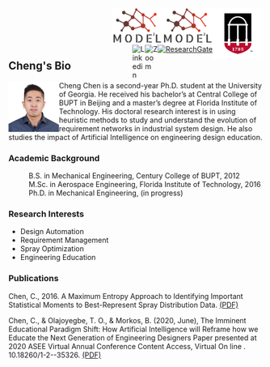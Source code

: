 <img src= "favicon.png" width="100" align="right">
<img src= "model.png" width = "100" align="right">

<div align="right">
  <img alt="Logo" src="model.png" width="100" />
</div>

<div class="social-icons section">
  <div style="float: right">
    <a href="https://www.linkedin.com/in/cheng-chen-1223b583" target="_blank">
      <img src="https://media-exp1.licdn.com/dms/image/C4D0BAQGyOWvr4W0Pow/company-logo_200_200/0?e=2159024400&v=beta&t=itrwplyUUwPAVxqxN8THySQds9p401UaOtZIurSBVnA" align="left"   style="max-height: 100px;" alt="Linkedin"  width = "25">
    </a>
    <a href="https://zoom.us/j/4307564577?pwd=WjJrR05obklIdmsxdEQrZXZ6U2JVdz09" target="_blank">
      <img src="https://images-na.ssl-images-amazon.com/images/I/61DZY6oW0PL._AC_UL600_SR600,600_.png" align="left" style="max-height: 100px;" alt="Zoom"  width = "25">
    </a>
    <a href="https://www.researchgate.net/profile/Cheng_Chen186" target="_blank">
      <img src="https://www.genengnews.com/wp-content/uploads/2019/03/BestApps_ResearchGate.jpg"  style="max-height: 100px;" alt="ResearchGate"  width = "25">
    </a>
  </div>
</div>

## Cheng's Bio
<p>
<img src= "Cheng.jpg" width = "100"  align="left">
</p>
Cheng Chen is a second-year Ph.D. student at the University of Georgia. He received his bachelor’s at Central College of BUPT in Beijing and a master’s degree at Florida Institute of Technology. His doctoral research interest is in using heuristic methods to study and understand the evolution of requirement networks in industrial system design. He also studies the impact of Artificial Intelligence on engineering design education.

### Academic Background
<dl>
  <dd>B.S. in Mechanical Engineering, Century College of BUPT, 2012</dd>
  <dd>M.Sc. in Aerospace Engineering, Florida Institute of Technology, 2016</dd>
  <dd>Ph.D. in Mechanical Engineering, (in progress)</dd>
</dl>

### Research Interests
<ul>
  <li>Design Automation</li>
  <li>Requirement Management</li>
  <li>Spray Optimization</li>
  <li>Engineering Education</li>
</ul> 

### Publications
Chen, C., 2016. A Maximum Entropy Approach to Identifying Important Statistical Moments to Best-Represent Spray Distribution Data. <a href="https://repository.lib.fit.edu/bitstream/handle/11141/1097/CHEN-THESIS.pdf?sequence=1">(PDF)</a>

Chen, C., & Olajoyegbe, T. O., & Morkos, B. (2020, June), The Imminent Educational Paradigm Shift: How Artificial Intelligence will Reframe how we Educate the Next Generation of Engineering Designers  Paper presented at 2020 ASEE Virtual Annual Conference Content Access, Virtual On line . 10.18260/1-2--35326. <a href="https://peer.asee.org/the-imminent-educational-paradigm-shift-how-artificial-intelligence-will-reframe-how-we-educate-the-next-generation-of-engineering-designers">(PDF)</a>

<!--
```markdown
Syntax highlighted code block

# Header 1
## Header 2
### Header 3

- Bulleted
- List

1. Numbered
2. List
 
**Bold** and _Italic_ and `Code` text

[Link](url) and ![Image](src)
```
For more details see [GitHub Flavored Markdown](https://guides.github.com/features/mastering-markdown/).
### Jekyll Themes
Your Pages site will use the layout and styles from the Jekyll theme you have selected in your [repository settings](https://github.com/ChengC2019/Webpage/settings). The name of this theme is saved in the Jekyll `_config.yml` configuration file.

### Support or Contact
Having trouble with Pages? Check out our [documentation](https://help.github.com/categories/github-pages-basics/) or [contact support](https://github.com/contact) and we’ll help you sort it out.
-->
